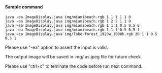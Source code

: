 #### Sample command
    java -ea ImageDisplay.java img/miamibeach.rgb 1 1 1 1 1 0 
    java -ea ImageDisplay.java img/miamibeach.rgb 1 2 2 1 1 0 
    java -ea ImageDisplay.java img/miamibeach.rgb 1 1 1 0.5 0.5 0 
    java -ea ImageDisplay.java img/miamibeach.rgb 1 1 1 0.5 0.5 1
    java -ea ImageDisplay.java img/lake-forest_1920w_1080h.rgb 20 1 1 0.5 0.5 1

Please  use "-ea" option to assert the input is valid.

The output image will be saved in img/ as jpeg file for future check.

Please use "ctrl+c" to teminate the code before run next command.
